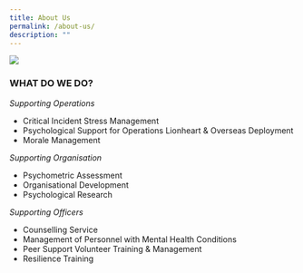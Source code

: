 ```yaml
---
title: About Us
permalink: /about-us/
description: ""
---
```





![](/images/AboutEBSC2.png)

### **WHAT DO WE DO?**

*Supporting Operations*
* Critical Incident Stress Management
* Psychological Support for Operations Lionheart & Overseas Deployment
* Morale Management

*Supporting Organisation*
* Psychometric Assessment
* Organisational Development
* Psychological Research 

*Supporting Officers*
* Counselling Service
* Management of Personnel with Mental Health Conditions
* Peer Support Volunteer Training & Management
* Resilience Training
